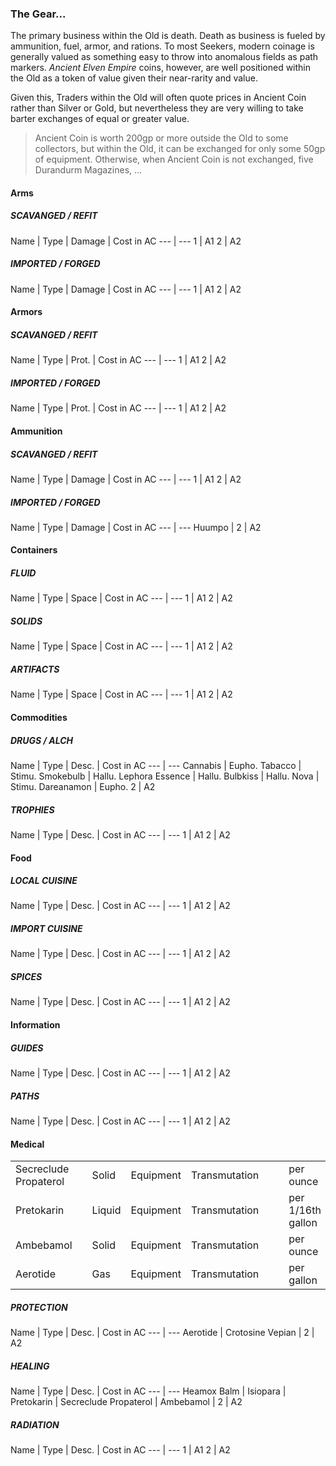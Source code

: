### The Gear...
The primary business within the Old is death. Death as business is fueled by ammunition, fuel, armor, and rations. To most Seekers, modern coinage is generally valued as something easy to throw into anomalous fields as path markers. *Ancient Elven Empire* coins, however, are well positioned within the Old as a token of value given their near-rarity and value. 

Given this, Traders within the Old will often quote prices in Ancient Coin rather than Silver or Gold, but nevertheless they are very willing to take barter exchanges of equal or greater value.

> Ancient Coin is worth 200gp or more outside the Old to some collectors, but within the Old, it can be exchanged for only some 50gp of equipment.
> Otherwise, when Ancient Coin is not exchanged, five Durandurm Magazines, ...


#### Arms
##### SCAVANGED / REFIT
Name | Type | Damage | Cost in AC 
--- | ---
1 | A1 
2 | A2 
##### IMPORTED / FORGED
Name | Type | Damage | Cost in AC 
--- | ---
1 | A1 
2 | A2 

#### Armors
##### SCAVANGED / REFIT
Name | Type | Prot. | Cost in AC 
--- | ---
1 | A1 
2 | A2 
##### IMPORTED / FORGED
Name | Type | Prot. | Cost in AC 
--- | ---
1 | A1 
2 | A2 
#### Ammunition
##### SCAVANGED / REFIT
Name | Type | Damage | Cost in AC 
--- | ---
1 | A1 
2 | A2 
##### IMPORTED / FORGED
Name | Type | Damage | Cost in AC 
--- | ---
Huumpo |
2 | A2 
#### Containers
##### FLUID
Name | Type | Space | Cost in AC 
--- | ---
1 | A1 
2 | A2 
##### SOLIDS
Name | Type | Space | Cost in AC 
--- | ---
1 | A1 
2 | A2 
##### ARTIFACTS
Name | Type | Space | Cost in AC 
--- | ---
1 | A1 
2 | A2 
#### Commodities
##### DRUGS / ALCH
Name | Type | Desc. | Cost in AC 
--- | ---
Cannabis | Eupho.
Tabacco | Stimu.
Smokebulb | Hallu.
Lephora Essence | Hallu.
Bulbkiss | Hallu.
Nova | Stimu.
Dareanamon | Eupho.
2 | A2 
##### TROPHIES
Name | Type | Desc. | Cost in AC 
--- | ---
1 | A1 
2 | A2 
#### Food
##### LOCAL CUISINE
Name | Type | Desc. | Cost in AC 
--- | ---
1 | A1 
2 | A2 
##### IMPORT CUISINE
Name | Type | Desc. | Cost in AC 
--- | ---
1 | A1 
2 | A2 
##### SPICES
Name | Type | Desc. | Cost in AC 
--- | ---
1 | A1 
2 | A2 
#### Information
##### GUIDES
Name | Type | Desc. | Cost in AC 
--- | ---
1 | A1 
2 | A2 
##### PATHS
Name | Type | Desc. | Cost in AC 
--- | ---
1 | A1 
2 | A2 
#### Medical
|                       |     |        |           |               |     |     |                   |
| --------------------- | --- | ------ | --------- | ------------- | --- | --- | ----------------- |
| Secreclude Propaterol |     | Solid  | Equipment | Transmutation |     |     | per ounce         |
| Pretokarin            |     | Liquid | Equipment | Transmutation |     |     | per 1/16th gallon |
| Ambebamol             |     | Solid  | Equipment | Transmutation |     |     | per ounce         |
| Aerotide              |     | Gas    | Equipment | Transmutation |     |     | per gallon        |

##### PROTECTION
Name | Type | Desc. | Cost in AC 
--- | ---
Aerotide |
Crotosine Vepian |
2 | A2 
##### HEALING
Name | Type | Desc. | Cost in AC 
--- | ---
Heamox Balm |
Isiopara |
Pretokarin |
Secreclude Propaterol |
Ambebamol |
2 | A2 
##### RADIATION
Name | Type | Desc. | Cost in AC 
--- | ---
1 | A1 
2 | A2 